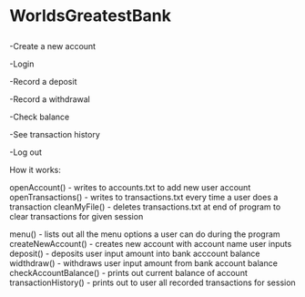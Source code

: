 # WorldsGreatestBank <p>
-Create a new account<p>
-Login<p>
-Record a deposit<p>
-Record a withdrawal<p>
-Check balance<p>
-See transaction history<p>
-Log out<p>
  
  
How it works:

openAccount() - writes to accounts.txt to add new user account
openTransactions() - writes to transactions.txt every time a user does a transaction
cleanMyFile() - deletes transactions.txt at end of program to clear transactions for given session

menu() - lists out all the menu options a user can do during the program
createNewAccount() - creates new account with account name user inputs
deposit() - deposits user input amount into bank acccount balance
widthdraw() - withdraws user input amount from bank account balance
checkAccountBalance() - prints out current balance of account 
transactionHistory() - prints out to user all recorded transactions for session




